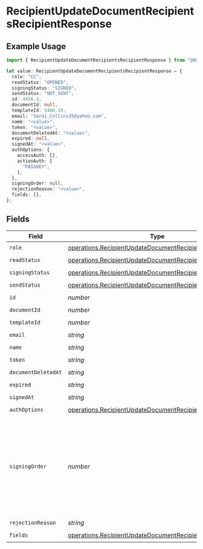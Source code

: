# RecipientUpdateDocumentRecipientsRecipientResponse

## Example Usage

```typescript
import { RecipientUpdateDocumentRecipientsRecipientResponse } from "@documenso/sdk-typescript/models/operations";

let value: RecipientUpdateDocumentRecipientsRecipientResponse = {
  role: "CC",
  readStatus: "OPENED",
  signingStatus: "SIGNED",
  sendStatus: "NOT_SENT",
  id: 4456.3,
  documentId: null,
  templateId: 5486.19,
  email: "Sarai_Collins35@yahoo.com",
  name: "<value>",
  token: "<value>",
  documentDeletedAt: "<value>",
  expired: null,
  signedAt: "<value>",
  authOptions: {
    accessAuth: [],
    actionAuth: [
      "PASSKEY",
    ],
  },
  signingOrder: null,
  rejectionReason: "<value>",
  fields: [],
};
```

## Fields

| Field                                                                                                                                  | Type                                                                                                                                   | Required                                                                                                                               | Description                                                                                                                            |
| -------------------------------------------------------------------------------------------------------------------------------------- | -------------------------------------------------------------------------------------------------------------------------------------- | -------------------------------------------------------------------------------------------------------------------------------------- | -------------------------------------------------------------------------------------------------------------------------------------- |
| `role`                                                                                                                                 | [operations.RecipientUpdateDocumentRecipientsRoleResponse](../../models/operations/recipientupdatedocumentrecipientsroleresponse.md)   | :heavy_check_mark:                                                                                                                     | N/A                                                                                                                                    |
| `readStatus`                                                                                                                           | [operations.RecipientUpdateDocumentRecipientsReadStatus](../../models/operations/recipientupdatedocumentrecipientsreadstatus.md)       | :heavy_check_mark:                                                                                                                     | N/A                                                                                                                                    |
| `signingStatus`                                                                                                                        | [operations.RecipientUpdateDocumentRecipientsSigningStatus](../../models/operations/recipientupdatedocumentrecipientssigningstatus.md) | :heavy_check_mark:                                                                                                                     | N/A                                                                                                                                    |
| `sendStatus`                                                                                                                           | [operations.RecipientUpdateDocumentRecipientsSendStatus](../../models/operations/recipientupdatedocumentrecipientssendstatus.md)       | :heavy_check_mark:                                                                                                                     | N/A                                                                                                                                    |
| `id`                                                                                                                                   | *number*                                                                                                                               | :heavy_check_mark:                                                                                                                     | N/A                                                                                                                                    |
| `documentId`                                                                                                                           | *number*                                                                                                                               | :heavy_check_mark:                                                                                                                     | N/A                                                                                                                                    |
| `templateId`                                                                                                                           | *number*                                                                                                                               | :heavy_check_mark:                                                                                                                     | N/A                                                                                                                                    |
| `email`                                                                                                                                | *string*                                                                                                                               | :heavy_check_mark:                                                                                                                     | N/A                                                                                                                                    |
| `name`                                                                                                                                 | *string*                                                                                                                               | :heavy_check_mark:                                                                                                                     | N/A                                                                                                                                    |
| `token`                                                                                                                                | *string*                                                                                                                               | :heavy_check_mark:                                                                                                                     | N/A                                                                                                                                    |
| `documentDeletedAt`                                                                                                                    | *string*                                                                                                                               | :heavy_check_mark:                                                                                                                     | N/A                                                                                                                                    |
| `expired`                                                                                                                              | *string*                                                                                                                               | :heavy_check_mark:                                                                                                                     | N/A                                                                                                                                    |
| `signedAt`                                                                                                                             | *string*                                                                                                                               | :heavy_check_mark:                                                                                                                     | N/A                                                                                                                                    |
| `authOptions`                                                                                                                          | [operations.RecipientUpdateDocumentRecipientsAuthOptions](../../models/operations/recipientupdatedocumentrecipientsauthoptions.md)     | :heavy_check_mark:                                                                                                                     | N/A                                                                                                                                    |
| `signingOrder`                                                                                                                         | *number*                                                                                                                               | :heavy_check_mark:                                                                                                                     | The order in which the recipient should sign the document. Only works if the document is set to sequential signing.                    |
| `rejectionReason`                                                                                                                      | *string*                                                                                                                               | :heavy_check_mark:                                                                                                                     | N/A                                                                                                                                    |
| `fields`                                                                                                                               | [operations.RecipientUpdateDocumentRecipientsField](../../models/operations/recipientupdatedocumentrecipientsfield.md)[]               | :heavy_check_mark:                                                                                                                     | N/A                                                                                                                                    |
